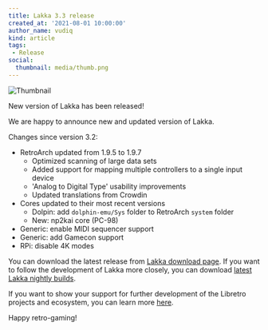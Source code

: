 ```yaml
---
title: Lakka 3.3 release
created_at: '2021-08-01 10:00:00'
author_name: vudiq
kind: article
tags:
 - Release
social:
  thumbnail: media/thumb.png
---
```


![Thumbnail](media/thumb.png)

New version of Lakka has been released!

We are happy to announce new and updated version of Lakka.

Changes since version 3.2:

- RetroArch updated from 1.9.5 to 1.9.7
  - Optimized scanning of large data sets
  - Added support for mapping multiple controllers to a single input device
  - 'Analog to Digital Type' usability improvements
  - Updated translations from Crowdin
- Cores updated to their most recent versions
  - Dolpin: add `dolphin-emu/Sys` folder to RetroArch `system` folder
  - New: np2kai core (PC-98)
- Generic: enable MIDI sequencer support
- Generic: add Gamecon support
- RPi: disable 4K modes

You can download the latest release from [Lakka download page](/get). If you want to follow the development of Lakka more closely, you can download [latest Lakka nightly builds](https://nightly.builds.lakka.tv/latest).

If you want to show your support for further development of the Libretro projects and ecosystem, you can learn more [here](https://retroarch.com/index.php?page=donate).

Happy retro-gaming!
